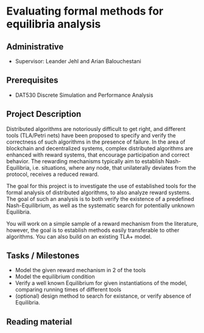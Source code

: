 # Evaluating formal methods for equilibria analysis

## Administrative

- Supervisor: Leander Jehl and Arian Balouchestani

## Prerequisites

- DAT530 Discrete Simulation and Performance Analysis

## Project Description

Distributed algorithms are notoriously difficult to get right, and different tools (TLA/Petri nets) have been proposed to specify and verify the correctness of such algorithms in the presence of failure. 
In the area of blockchain and decentralized systems, complex distributed algorithms are enhanced with reward systems, that encourage participation and correct behavior.
The rewarding mechanisms typically aim to establish Nash-Equilibria, i.e. situations, where any node, that unilaterally deviates from the protocol, receives a reduced reward.

The goal for this project is to investigate the use of established tools for the formal analysis of distributed algorithms, to also analyze reward systems. The goal of such an analysis is to both verify the existence of a predefined Nash-Equilibrium, as well as the systematic search for potentially unknown Equilibria.

You will work on a simple sample of a reward mechanism from the literature, however, the goal is to establish methods easily transferable to other algorithms. You can also build on an existing TLA+ model.



## Tasks / Milestones

- Model the given reward mechanism in 2 of the tools
- Model the equilibrium condition
- Verify a well known Equilibrium for given instantiations of the model, comparing running times of different tools
- (optional) design method to search for existance, or verify absence of Equilibria.

## Reading material
